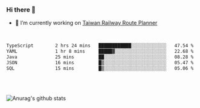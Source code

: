 ### Hi there 👋

- 🔭 I’m currently working on [Taiwan Railway Route Planner](https://github.com/Taiwan-Railway-Route-Planner)

<br/>

<!--START_SECTION:waka-->

```txt
TypeScript        2 hrs 24 mins   ████████████░░░░░░░░░░░░░   47.54 %
YAML              1 hr 8 mins     █████▓░░░░░░░░░░░░░░░░░░░   22.68 %
Java              25 mins         ██░░░░░░░░░░░░░░░░░░░░░░░   08.28 %
JSON              16 mins         █▒░░░░░░░░░░░░░░░░░░░░░░░   05.47 %
SQL               15 mins         █▒░░░░░░░░░░░░░░░░░░░░░░░   05.06 %
```

<!--END_SECTION:waka-->

<br/>
<br/>

![Anurag's github stats](https://github-readme-stats.vercel.app/api?username=DepickereSven&show_icons=true&theme=tokyonight)



<!--
**DepickereSven/DepickereSven** is a ✨ _special_ ✨ repository because its `README.md` (this file) appears on your GitHub profile.

Here are some ideas to get you started:

- 🔭 I’m currently working on ...
- 🌱 I’m currently learning ...
- 👯 I’m looking to collaborate on ...
- 🤔 I’m looking for help with ...
- 💬 Ask me about ...
- 📫 How to reach me: ...
- 😄 Pronouns: ...
- ⚡ Fun fact: ...
-->
